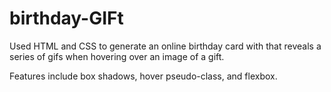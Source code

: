 # birthday-GIFt

Used HTML and CSS to generate an online birthday card with that reveals a series of gifs when hovering over an image of a gift.

Features include box shadows, hover pseudo-class, and flexbox.
